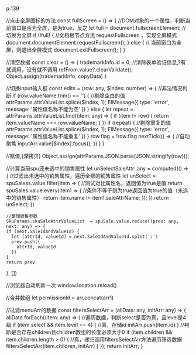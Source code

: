 p 139

//点击全屏图标的方法
const fullScreen = () => {
//DOM对象的一个属性，判断当前窗口是否为全屏，是为true，反之
let full = document.fullscreenElement;
//切换为全屏
if (!full) {
//文档根节点方法 requestFullscreen ，实现全屏模式
document.documentElement.requestFullscreen();
} else {
// 当前窗口为全屏，则退出全屏模式
document.exitFullscreen();
}
}

//清空数据
const clear = () => {
trademarkInfo.id = 0;
//清除表单验证信息,?有就调用，没有就不调用
refFrom.value?.clearValidate();
Object.assign(trademarkInfo, copyData)
}

//切换input输入框
const edits = (row: any, $index: number) => {
  //非法情况判断
  if (row.valueName.trim() == '') {
    //剔除空白的值
    attrParams.attrValueList.splice($index, 1);
ElMessage({
type: 'error',
message: '属性值名称不能为空'
})
} else {
let repeat = attrParams.attrValueList.find((item: any) => {
if (item != row) {
return item.valueName === row.valueName;
}
})
if (repeat) {
//剔除重复的值
attrParams.attrValueList.splice($index, 1);
      ElMessage({
        type: 'error',
        message: '属性值名称不能重复'
      })
    }
    row.flag = !row.flag
    nextTick(() => {
      //自动聚焦
      inputArr.value[$index].focus();
})
}
}

//赋值,(深拷贝)
Object.assign(attrParams,JSON.parse(JSON.stringify(row)));

//计算当前spu还未选中的销售属性
let unSelectSaleAttr: any = computed(() => {
//过滤出未选中的销售属性，遍历全部的销售属性
let unSelect = spuSaless.value.filter(item => {
//测试对比属性名，返回值为true是值
return spuSales.value.every(item1 => {
//条件不等于则为true返回值为true的值（未选中的销售属性）
return item.name != item1.saleAttrName;
});
})
return unSelect;
})

    //整理销售参数
    SkuParams.skuSaleAttrValueList  = spuSale.value.reduce((prev: any, next: any) => {
    if (next.SaleIdAndValueId) {
      let [attrId, valueId] = next.SaleIdAndValueId.split(':')
      prev.push({
        attrId, valueId
      })
    }
    return prev

}, [])

//浏览器自动刷新一次
window.location.reload()

//合并数组
let permissionId = arr.concat(arr1)

//过滤menuArr的数据
const filtersSelectArr = (allData: any, initArr: any) => {
  allData.forEach((item: any) => {
    //遍历数据，判断select是否为真，且level是4级
    if (item.select && item.level == 4) {
      //真，存储id
      initArr.push(item.id)
    }
    //判断是否存在children且children数组的长度必须大于0
    if (item.children && item.children.length > 0) {
      //真，递归调用filtersSelectArr方法遍历筛选数据
      filtersSelectArr(item.children, initArr)
    }
  });
  return initArr;
}